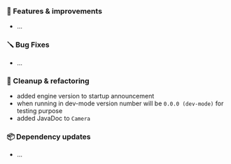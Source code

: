 ### 🚀 Features & improvements

- ...

### 🪛 Bug Fixes

- ...

### 🧽 Cleanup & refactoring

- added engine version to startup announcement
- when running in dev-mode version number will be `0.0.0 (dev-mode)` for testing purpose
- added JavaDoc to `Camera`

### 📦 Dependency updates

- ...